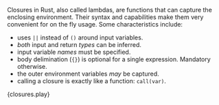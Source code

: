 Closures in Rust, also called lambdas, are functions 
that can capture the enclosing environment. Their syntax and capabilities make them
very convenient for on the fly usage. Some characteristics include:

* uses `||` instead of `()` around input variables.
* *both* input and return *types* can be inferred.
* input variable *names* must be specified.
* body delimination (`{}`) is optional for a single expression. Mandatory
otherwise.
* the outer environment variables *may* be captured.
* calling a closure is exactly like a function: `call(var)`.

{closures.play}
